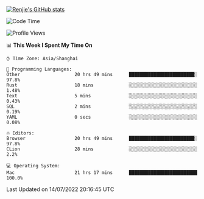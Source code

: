 [![Renjie's GitHub stats](https://github-readme-stats.vercel.app/api?username=liurenjie1024&show_icons=true&theme=chartreuse-dark)](https://github.com/anuraghazra/github-readme-stats)

<!--START_SECTION:waka-->
![Code Time](http://img.shields.io/badge/Code%20Time-76%20hrs-blue)

![Profile Views](http://img.shields.io/badge/Profile%20Views-54-blue)

📊 **This Week I Spent My Time On** 

```text
⌚︎ Time Zone: Asia/Shanghai

💬 Programming Languages: 
Other                    20 hrs 49 mins      ████████████████████████░   97.8% 
Rust                     18 mins             ░░░░░░░░░░░░░░░░░░░░░░░░░   1.48% 
Text                     5 mins              ░░░░░░░░░░░░░░░░░░░░░░░░░   0.43% 
SQL                      2 mins              ░░░░░░░░░░░░░░░░░░░░░░░░░   0.19% 
YAML                     0 secs              ░░░░░░░░░░░░░░░░░░░░░░░░░   0.08%

🔥 Editors: 
Browser                  20 hrs 49 mins      ████████████████████████░   97.8% 
CLion                    28 mins             ░░░░░░░░░░░░░░░░░░░░░░░░░   2.2%

💻 Operating System: 
Mac                      21 hrs 17 mins      █████████████████████████   100.0%

```


 Last Updated on 14/07/2022 20:16:45 UTC
<!--END_SECTION:waka-->

